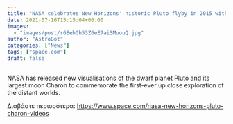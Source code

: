 ```yaml
---
title: "NASA celebrates New Horizons' historic Pluto flyby in 2015 with awesome new videos"
date: 2021-07-16T15:15:04+00:00
images:
  - "images/post/r6EehGh53Z6eE7aiSMuouQ.jpg"
author: "AstroBot"
categories: ["News"]
tags: ["space.com"]
draft: false
---
```


NASA has released new visualisations of the dwarf planet Pluto and its largest moon Charon to commemorate the first-ever up close exploration of the distant worlds. 

Διαβάστε περισσότερα: https://www.space.com/nasa-new-horizons-pluto-charon-videos
